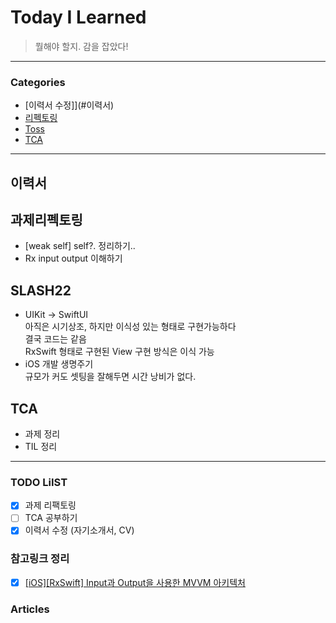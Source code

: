 # Today I Learned
> 뭘해야 할지. 감을 잡았다!

---

### Categories
- [이력서 수정]](#이력서)
- [리펙토링](#과제리펙토링)
- [Toss](#SLASH22)
- [TCA](#TCA)

---

## 이력서

## 과제리펙토링
* [weak self] self?. 정리하기..
* Rx input output 이해하기

## SLASH22
* UIKit -> SwiftUI  
    아직은 시기상조, 하지만 이식성 있는 형태로 구현가능하다  
    결국 코드는 같음  
    RxSwift 형태로 구현된 View 구현 방식은 이식 가능
* iOS 개발 생명주기   
    규모가 커도 셋팅을 잘해두면 시간 낭비가 없다.

## TCA
* 과제 정리 
* TIL 정리

---

### TODO LiIST
- [x] 과제 리팩토링
- [ ] TCA 공부하기
- [x] 이력서 수정 (자기소개서, CV) 

### 참고링크 정리
- [x] [[iOS][RxSwift] Input과 Output을 사용한 MVVM 아키텍처](https://mildwhale.github.io/2020-04-16-mvvm-with-input-output/)

### Articles